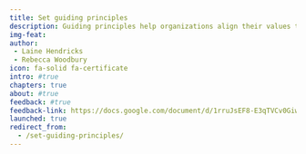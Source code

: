 ```yaml
---
title: Set guiding principles
description: Guiding principles help organizations align their values to their digital goals. They serve as an aspirational North Star to help teams make design and content decisions. They enable collaboration and consistency so digital products achieve better outcomes and build trust.
img-feat: 
author:
 - Laine Hendricks
 - Rebecca Woodbury
icon: fa-solid fa-certificate
intro: #true
chapters: true
about: #true
feedback: #true
feedback-link: https://docs.google.com/document/d/1rruJsEF8-E3qTVCv0Giw2mK43HcNS4d7233rgGk9wjw/edit?usp=sharing
launched: true
redirect_from:
  - /set-guiding-principles/
---
```


